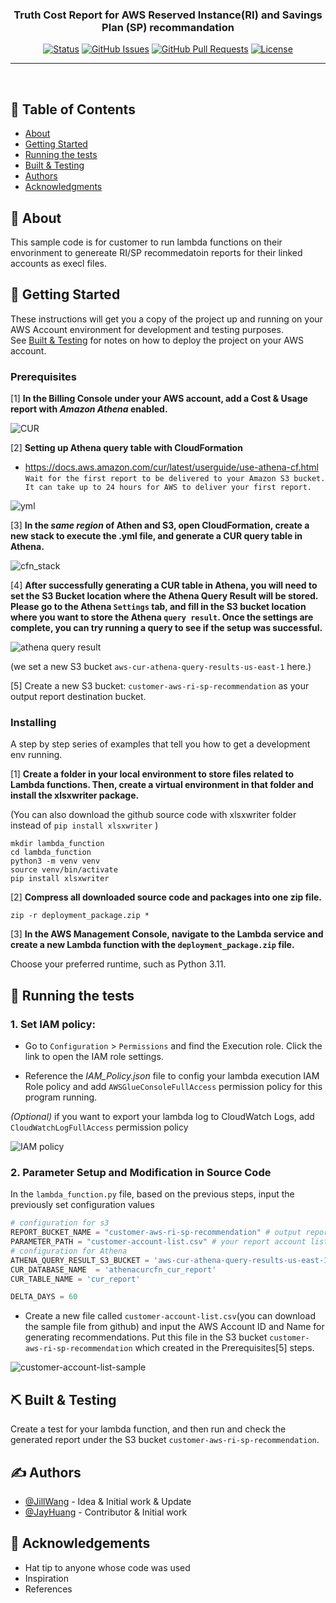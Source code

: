 <p align="center">
  <a href="" rel="noopener">
 <!--img width=200px height=200px src="https://i.imgur.com/6wj0hh6.jpg" alt="Project logo"--></a>
</p>

<h3 align="center">Truth Cost Report for AWS Reserved Instance(RI) and Savings Plan (SP) recommandation</h3>

<div align="center">

[![Status](https://img.shields.io/badge/status-active-success.svg)]()
[![GitHub Issues](https://img.shields.io/github/issues/kylelobo/The-Documentation-Compendium.svg)](https://github.com/alegriaw/Truth-Cost-Report-for-AWS-RI-SP/issues)
[![GitHub Pull Requests](https://img.shields.io/github/issues-pr/kylelobo/The-Documentation-Compendium.svg)](https://github.com/alegriaw/Truth-Cost-Report-for-AWS-RI-SP/pulls)
[![License](https://img.shields.io/badge/license-MIT-blue.svg)](/LICENSE)

</div>

---

<p align="center"> <!-- some title description here-->
    <br> 
</p>

## 📝 Table of Contents

- [About](#about)
- [Getting Started](#getting_started)
- [Running the tests](#tests)
- [Built & Testing](#built_testing)
- [Authors](#authors)
- [Acknowledgments](#acknowledgement)

## 🧐 About <a name = "about"></a>

This sample code is for customer to run lambda functions on their envorinment to genereate RI/SP recommedatoin reports for their linked accounts as execl files.

## 🏁 Getting Started <a name = "getting_started"></a>

These instructions will get you a copy of the project up and running on your AWS Account environment for development and testing purposes. 
</br>See [Built & Testing](#built_testing) for notes on how to deploy the project on your AWS account.

### Prerequisites

[1] **In the Billing Console under your AWS account, add a Cost & Usage report with *Amazon Athena* enabled.**

![CUR](https://github.com/alegriaw/truth-cost-report-RI-SP/assets/10775909/22904108-de58-4c12-b9c7-4c03dec52cd3)

[2] **Setting up Athena query table with CloudFormation**
* https://docs.aws.amazon.com/cur/latest/userguide/use-athena-cf.html </br>
`Wait for the first report to be delivered to your Amazon S3 bucket. It can take up to 24 hours for AWS to deliver your first report.`

![yml](https://github.com/alegriaw/truth-cost-report-RI-SP/assets/10775909/3da1914e-6c72-4786-a9c8-c70623d9f6d5)

[3] **In the *same region* of Athen and S3, open CloudFormation, create a new stack to execute the .yml file, and generate a CUR query table in Athena.** 

![cfn_stack](https://github.com/alegriaw/truth-cost-report-RI-SP/assets/10775909/dfaad9c7-763d-4a36-968c-6cb4d8200f88)

[4] **After successfully generating a CUR table in Athena, you will need to set the S3 Bucket location where the Athena Query Result will be stored. Please go to the Athena `Settings` tab, and fill in the S3 bucket location where you want to store the Athena `query result`. Once the settings are complete, you can try running a query to see if the setup was successful.** 

![athena query result](https://github.com/alegriaw/truth-cost-report-RI-SP/assets/10775909/230b5368-07ab-4de4-baab-5526d738c3a2)


(we set a new S3 bucket `aws-cur-athena-query-results-us-east-1` here.)

[5] Create a new S3 bucket: `customer-aws-ri-sp-recommendation` as your output report destination bucket.

### Installing 

A step by step series of examples that tell you how to get a development env running.

[1] **Create a folder in your local environment to store files related to Lambda functions. Then, create a virtual environment in that folder and install the xlsxwriter package.** 

(You can also download the github source code with xlsxwriter folder instead of `pip install xlsxwriter` )

```shell
mkdir lambda_function
cd lambda_function
python3 -m venv venv
source venv/bin/activate
pip install xlsxwriter
```

[2] **Compress all downloaded source code and packages into one zip file.**

```shell
zip -r deployment_package.zip *
```

[3] **In the AWS Management Console, navigate to the Lambda service and create a new Lambda function with the `deployment_package.zip` file.** 

Choose your preferred runtime, such as Python 3.11.


## 🔧 Running the tests <a name = "tests"></a>

### 1. Set IAM policy:

- Go to `Configuration` > `Permissions` and find the Execution role. Click the link to open the IAM role settings.

- Reference the _IAM_Policy.json_ file to config your lambda execution IAM Role policy and add `AWSGlueConsoleFullAccess` permission policy for this program running.

_(Optional)_  if you want to export your lambda log to CloudWatch Logs, add `CloudWatchLogFullAccess` permission policy

![IAM policy](https://github.com/alegriaw/truth-cost-report-RI-SP/assets/10775909/e6ff87c9-1ff2-4597-a638-455d1a52e373)

### 2. Parameter Setup and Modification in Source Code

In the `lambda_function.py` file, based on the previous steps, input the previously set configuration values

```python
# configuration for s3
REPORT_BUCKET_NAME = "customer-aws-ri-sp-recommendation" # output report destination s3 bucket
PARAMETER_PATH = "customer-account-list.csv" # your report account list in report s3 bucket
# configuration for Athena
ATHENA_QUERY_RESULT_S3_BUCKET = 'aws-cur-athena-query-results-us-east-1'  # Query result s3 bucket @ N. virginia
CUR_DATABASE_NAME  = 'athenacurcfn_cur_report'  
CUR_TABLE_NAME = 'cur_report' 

DELTA_DAYS = 60
```

- Create a new file called `customer-account-list.csv`(you can download the sample file from github) and input the AWS Account ID and Name for generating recommendations. Put this file in the S3 bucket `customer-aws-ri-sp-recommendation` which created in the Prerequisites[5] steps.

![customer-account-list-sample](https://github.com/alegriaw/truth-cost-report-RI-SP/assets/10775909/036b1490-fe54-449e-aab6-e95359f14848)


## ⛏️ Built & Testing <a name = "built_testing"></a>

Create a test for your lambda function, and then run and check the generated report under the S3 bucket `customer-aws-ri-sp-recommendation`.


## ✍️ Authors <a name = "authors"></a>

- [@JillWang](https://github.com/alegriaw) - Idea & Initial work & Update
- [@JayHuang]() - Contributor & Initial work

<!--See also the list of [contributors](https://github.com/kylelobo/The-Documentation-Compendium/contributors) who participated in this project.-->

## 🎉 Acknowledgements <a name = "acknowledgement"></a>

- Hat tip to anyone whose code was used
- Inspiration
- References
